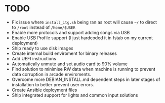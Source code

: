 # TODO
- Fix issue where `install_itg.sh` being ran as root will cause `~/` to direct to `/root` instead of `/home/$USER`
- Enable more protocols and support adding songs via USB
- Enable USB Profile support (I just hardcoded it in fstab on my current deployment)
- Ship ready to use disk images
- Create internal build enviroment for binary releases
- Add UEFI instructions
- Automatically unmute and set audio card to 90% volume
- Find solution to minimise RW data when machine is running to prevent data corruption in arcade enviroments.
- Overcome more DEBIAN_INSTALL.md dependent steps in later stages of installation to better prevent user errors.
- Create Ansible deployment files
- Ship integrated support for lights and common input solutions